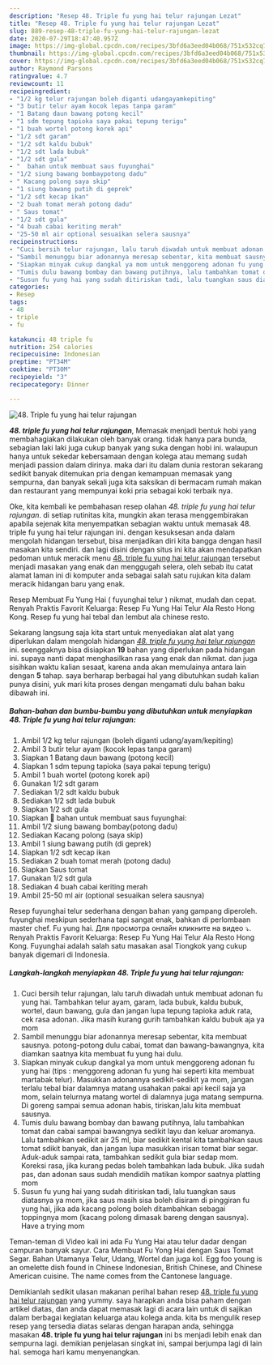```yaml
---
description: "Resep 48. Triple fu yung hai telur rajungan Lezat"
title: "Resep 48. Triple fu yung hai telur rajungan Lezat"
slug: 889-resep-48-triple-fu-yung-hai-telur-rajungan-lezat
date: 2020-07-29T18:47:40.957Z
image: https://img-global.cpcdn.com/recipes/3bfd6a3eed04b068/751x532cq70/48-triple-fu-yung-hai-telur-rajungan-foto-resep-utama.jpg
thumbnail: https://img-global.cpcdn.com/recipes/3bfd6a3eed04b068/751x532cq70/48-triple-fu-yung-hai-telur-rajungan-foto-resep-utama.jpg
cover: https://img-global.cpcdn.com/recipes/3bfd6a3eed04b068/751x532cq70/48-triple-fu-yung-hai-telur-rajungan-foto-resep-utama.jpg
author: Raymond Parsons
ratingvalue: 4.7
reviewcount: 11
recipeingredient:
- "1/2 kg telur rajungan boleh diganti udangayamkepiting"
- "3 butir telur ayam kocok lepas tanpa garam"
- "1 Batang daun bawang potong kecil"
- "1 sdm tepung tapioka saya pakai tepung terigu"
- "1 buah wortel potong korek api"
- "1/2 sdt garam"
- "1/2 sdt kaldu bubuk"
- "1/2 sdt lada bubuk"
- "1/2 sdt gula"
- "  bahan untuk membuat saus fuyunghai"
- "1/2 siung bawang bombaypotong dadu"
- " Kacang polong saya skip"
- "1 siung bawang putih di geprek"
- "1/2 sdt kecap ikan"
- "2 buah tomat merah potong dadu"
- " Saus tomat"
- "1/2 sdt gula"
- "4 buah cabai keriting merah"
- "25-50 ml air optional sesuaikan selera sausnya"
recipeinstructions:
- "Cuci bersih telur rajungan, lalu taruh diwadah untuk membuat adonan fu yung hai. Tambahkan telur ayam, garam, lada bubuk, kaldu bubuk, wortel, daun bawang, gula dan jangan lupa tepung tapioka aduk rata, cek rasa adonan. Jika masih kurang gurih tambahkan kaldu bubuk aja ya mom"
- "Sambil menunggu biar adonannya meresap sebentar, kita membuat sausnya. potong-potong dulu cabai, tomat dan bawang-bawangnya, kita diamkan saatnya kita membuat fu yung hai dulu."
- "Siapkan minyak cukup dangkal ya mom untuk menggoreng adonan fu yung hai (tips : menggoreng adonan fu yung hai seperti kita membuat martabak telur). Masukkan adonannya sedikit-sedikit ya mom, jangan terlalu tebal biar dalamnya matang usahakan pakai api kecil saja ya mom, selain telurnya matang wortel di dalamnya juga matang sempurna. Di goreng sampai semua adonan habis, tiriskan,lalu kita membuat sausnya."
- "Tumis dulu bawang bombay dan bawang putihnya, lalu tambahkan tomat dan cabai sampai bawangnya sedikit layu dan keluar aromanya. Lalu tambahkan sedikit air 25 ml, biar sedikit kental kita tambahkan saus tomat sdikit banyak, dan jangan lupa masukkan irisan tomat biar segar. Aduk-aduk sampai rata, tambahkan sedikit gula biar sedap mom. Koreksi rasa, jika kurang pedas boleh tambahkan lada bubuk. Jika sudah pas, dan adonan saus sudah mendidih matikan kompor saatnya platting mom"
- "Susun fu yung hai yang sudah ditiriskan tadi, lalu tuangkan saus diatasnya ya mom, jika saus masih sisa boleh disiram di pinggiran fu yung hai, jika ada kacang polong boleh ditambahkan sebagai toppingnya mom (kacang polong dimasak bareng dengan sausnya). Have a trying mom"
categories:
- Resep
tags:
- 48
- triple
- fu

katakunci: 48 triple fu 
nutrition: 254 calories
recipecuisine: Indonesian
preptime: "PT34M"
cooktime: "PT30M"
recipeyield: "3"
recipecategory: Dinner

---
```



![48. Triple fu yung hai telur rajungan](https://img-global.cpcdn.com/recipes/3bfd6a3eed04b068/751x532cq70/48-triple-fu-yung-hai-telur-rajungan-foto-resep-utama.jpg)

<b><i>48. triple fu yung hai telur rajungan</i></b>, Memasak menjadi bentuk hobi yang membahagiakan dilakukan oleh banyak orang. tidak hanya para bunda, sebagian laki laki juga cukup banyak yang suka dengan hobi ini. walaupun hanya untuk sekedar kebersamaan dengan kolega atau memang sudah menjadi passion dalam dirinya. maka dari itu dalam dunia restoran sekarang sedikit banyak ditemukan pria dengan kemampuan memasak yang sempurna, dan banyak sekali juga kita saksikan di bermacam rumah makan dan restaurant yang mempunyai koki pria sebagai koki terbaik nya.

Oke, kita kembali ke pembahasan resep olahan <i>48. triple fu yung hai telur rajungan</i>. di setiap rutinitas kita, mungkin akan terasa menggembirakan apabila sejenak kita menyempatkan sebagian waktu untuk memasak 48. triple fu yung hai telur rajungan ini. dengan kesuksesan anda dalam mengolah hidangan tersebut, bisa menjadikan diri kita bangga dengan hasil masakan kita sendiri. dan lagi disini dengan situs ini kita akan mendapatkan pedoman untuk meracik menu <u>48. triple fu yung hai telur rajungan</u> tersebut menjadi masakan yang enak dan menggugah selera, oleh sebab itu catat alamat laman ini di komputer anda sebagai salah satu rujukan kita dalam meracik hidangan baru yang enak.

Resep Membuat Fu Yung Hai ( fuyunghai telur ) nikmat, mudah dan cepat. Renyah Praktis Favorit Keluarga: Resep Fu Yung Hai Telur Ala Resto Hong Kong. Resep fu yung hai tebal dan lembut ala chinese resto.


Sekarang langsung saja kita start untuk menyediakan alat alat yang diperlukan dalam mengolah hidangan <u><i>48. triple fu yung hai telur rajungan</i></u> ini. seenggaknya bisa disiapkan <b>19</b> bahan yang diperlukan pada hidangan ini. supaya nanti dapat menghasilkan rasa yang enak dan nikmat. dan juga sisihkan waktu kalian sesaat, karena anda akan memulainya antara lain dengan <b>5</b> tahap. saya berharap berbagai hal yang dibutuhkan sudah kalian punya disini, yuk mari kita proses dengan mengamati dulu bahan baku dibawah ini.

<!--inarticleads1-->

##### Bahan-bahan dan bumbu-bumbu yang dibutuhkan untuk menyiapkan 48. Triple fu yung hai telur rajungan:

1. Ambil 1/2 kg telur rajungan (boleh diganti udang/ayam/kepiting)
1. Ambil 3 butir telur ayam (kocok lepas tanpa garam)
1. Siapkan 1 Batang daun bawang (potong kecil)
1. Siapkan 1 sdm tepung tapioka (saya pakai tepung terigu)
1. Ambil 1 buah wortel (potong korek api)
1. Gunakan 1/2 sdt garam
1. Sediakan 1/2 sdt kaldu bubuk
1. Sediakan 1/2 sdt lada bubuk
1. Siapkan 1/2 sdt gula
1. Siapkan  🔪 bahan untuk membuat saus fuyunghai:
1. Ambil 1/2 siung bawang bombay(potong dadu)
1. Sediakan  Kacang polong (saya skip)
1. Ambil 1 siung bawang putih (di geprek)
1. Siapkan 1/2 sdt kecap ikan
1. Sediakan 2 buah tomat merah (potong dadu)
1. Siapkan  Saus tomat
1. Gunakan 1/2 sdt gula
1. Sediakan 4 buah cabai keriting merah
1. Ambil 25-50 ml air (optional sesuaikan selera sausnya)


Resep fuyunghai telur sederhana dengan bahan yang gampang diperoleh. fuyunghai meskipun sederhana tapi sangat enak, bahkan di perlombaan master chef. Fu yung hai. Для просмотра онлайн кликните на видео ⤵. Renyah Praktis Favorit Keluarga: Resep Fu Yung Hai Telur Ala Resto Hong Kong. Fuyunghai adalah salah satu masakan asal Tiongkok yang cukup banyak digemari di Indonesia. 

<!--inarticleads2-->

##### Langkah-langkah menyiapkan 48. Triple fu yung hai telur rajungan:

1. Cuci bersih telur rajungan, lalu taruh diwadah untuk membuat adonan fu yung hai. Tambahkan telur ayam, garam, lada bubuk, kaldu bubuk, wortel, daun bawang, gula dan jangan lupa tepung tapioka aduk rata, cek rasa adonan. Jika masih kurang gurih tambahkan kaldu bubuk aja ya mom
1. Sambil menunggu biar adonannya meresap sebentar, kita membuat sausnya. potong-potong dulu cabai, tomat dan bawang-bawangnya, kita diamkan saatnya kita membuat fu yung hai dulu.
1. Siapkan minyak cukup dangkal ya mom untuk menggoreng adonan fu yung hai (tips : menggoreng adonan fu yung hai seperti kita membuat martabak telur). Masukkan adonannya sedikit-sedikit ya mom, jangan terlalu tebal biar dalamnya matang usahakan pakai api kecil saja ya mom, selain telurnya matang wortel di dalamnya juga matang sempurna. Di goreng sampai semua adonan habis, tiriskan,lalu kita membuat sausnya.
1. Tumis dulu bawang bombay dan bawang putihnya, lalu tambahkan tomat dan cabai sampai bawangnya sedikit layu dan keluar aromanya. Lalu tambahkan sedikit air 25 ml, biar sedikit kental kita tambahkan saus tomat sdikit banyak, dan jangan lupa masukkan irisan tomat biar segar. Aduk-aduk sampai rata, tambahkan sedikit gula biar sedap mom. Koreksi rasa, jika kurang pedas boleh tambahkan lada bubuk. Jika sudah pas, dan adonan saus sudah mendidih matikan kompor saatnya platting mom
1. Susun fu yung hai yang sudah ditiriskan tadi, lalu tuangkan saus diatasnya ya mom, jika saus masih sisa boleh disiram di pinggiran fu yung hai, jika ada kacang polong boleh ditambahkan sebagai toppingnya mom (kacang polong dimasak bareng dengan sausnya). Have a trying mom


Teman-teman di Video kali ini ada Fu Yung Hai atau telur dadar dengan campuran banyak sayur. Cara Membuat Fu Yong Hai dengan Saus Tomat Segar. Bahan Utamanya Telur, Udang, Wortel dan juga kol. Egg foo young is an omelette dish found in Chinese Indonesian, British Chinese, and Chinese American cuisine. The name comes from the Cantonese language. 

Demikianlah sedikit ulasan makanan perihal bahan resep <u>48. triple fu yung hai telur rajungan</u> yang yummy. saya harapkan anda bisa paham dengan artikel diatas, dan anda dapat memasak lagi di acara lain untuk di sajikan dalam berbagai kegiatan keluarga atau kolega anda. kita bs mengulik resep resep yang tersedia diatas selaras dengan harapan anda, sehingga masakan <b>48. triple fu yung hai telur rajungan</b> ini bs menjadi lebih enak dan sempurna lagi. demikian penjelasan singkat ini, sampai berjumpa lagi di lain hal. semoga hari kamu menyenangkan.

